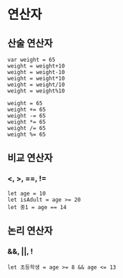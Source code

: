 # 연산자

## 산술 연산자

~~~
var weight = 65
weight = weight+10
weight = weight-10
weight = weight*10
weight = weight/10
weight = weight%10

weight = 65
weight += 65
weight -= 65
weight *= 65
weight /= 65
weight %= 65
~~~

## 비교 연산자
###  <, >, ==, !=

~~~
let age = 10
let isAdult = age >= 20
let 중1 = age == 14
~~~

## 논리 연산자
### &&, ||, !

~~~
let 초등학생 = age >= 8 && age <= 13
~~~

